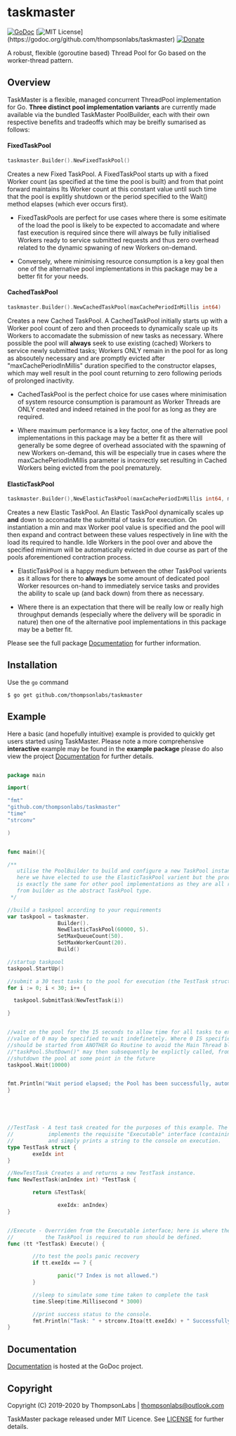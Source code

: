 # taskmaster
[![GoDoc](https://godoc.org/github.com/thompsonlabs/taskmaster?status.png)](https://godoc.org/github.com/thompsonlabs/taskmaster)
[![MIT License](https://img.shields.io/apm/l/atomic-design-ui.svg?)](https://godoc.org/github.com/thompsonlabs/taskmaster)
[![Donate](https://img.shields.io/badge/$-support-ff69b4.svg?style=flat)](https://paypal.me/ThompsonLabsUK?locale.x=en_GB)  


A robust, flexible (goroutine based) Thread Pool for Go based on the worker-thread pattern. 

## Overview

TaskMaster is a flexible, managed concurrent ThreadPool implementation for Go. **Three distinct pool implementation variants** are currently
made available via the bundled TaskMaster PoolBuilder, each with their own respective benefits and tradeoffs which may be breifly sumarised as follows:

#### FixedTaskPool

```go
taskmaster.Builder().NewFixedTaskPool()
```
Creates a new Fixed TaskPool. A FixedTaskPool starts up with a fixed Worker count (as specified at the time the pool is built) and from that point forward maintains Its Worker count at this constant value until such time that the pool is explitly shutdown or the period specified to the Wait() method elapses (which ever occurs first).

*    FixedTaskPools are perfect for use cases where there is some esitimate of the load the
     pool is likely to be expected to accomadate and where fast execution is required since
     there will always be fully initialised Workers ready to service submitted requests and thus
     zero overhead related to the dynamic spwaning of new Workers on-demand.

*    Conversely, where minimising resource consumption is a key goal then one of the alternative
     pool implementations in this package may be a better fit for your needs.


#### CachedTaskPool

```go
taskmaster.Builder().NewCachedTaskPool(maxCachePeriodInMillis int64)
```
Creates a new Cached TaskPool. A CachedTaskPool initially starts up with a Worker pool count of zero and then proceeds to dynamically scale up its Workers to accomadate the submission of new tasks as necessary. Where possible the pool will **always** seek to use existing (cached) Workers to service newly submitted tasks; Workers ONLY remain in the pool for as long as absoutely necessary and are promptly evicted after "maxCachePeriodInMillis" duration specified to the constructor elapses, which may well result in the pool count returning to zero following periods of prolonged inactivity.

*    CachedTaskPool is the perfect choice for use cases where minimisation of system resource
     consumption is paramount as Worker Threads are ONLY created and indeed retained in the pool for as
     long as they are required.

*    Where maximum performance is a key factor, one of the alternative pool implementations in this package may be a better
     fit as there will generally be some degree of overhead associated with the spawning of new Workers on-demand,
     this will be especially true in cases where the maxCachePeriodInMillis parameter is incorrectly set resulting in
     Cached Workers being evicted from the pool prematurely.


#### ElasticTaskPool

```go
taskmaster.Builder(),NewElasticTaskPool(maxCachePeriodInMillis int64, minWorkerCount int)
```
Creates a new Elastic TaskPool. An Elastic TaskPool dynamically scales up **and** down to accomadate the submittal of tasks for execution. On instantiation a min and max Worker pool value is specified and the pool will then expand and contract between these values respectively in line with the load its required to handle. Idle Workers in the pool over and above the specified minimum will be automatically evicted in due course as part of the pools aforementioned contraction process.

*    ElasticTaskPool is a happy medium between the other TaskPool varients as it allows for there to **always** be some amount 
     of dedicated pool Worker resources on-hand to immediately service tasks and provides the ability to scale up (and back down) from there as necessary.

*    Where there is an expectation that there will be really low or really high throughput demands (especially where the delivery will be sporadic
     in nature) then one of the alternative pool implementations in this package may be a better fit.

Please see the full package [Documentation](https://godoc.org/github.com/thompsonlabs/taskmaster) for further information.


## Installation

Use the `go` command

```
$ go get github.com/thompsonlabs/taskmaster
```

## Example

Here a basic (and hopefully intuitive) example is provided to quickly get users started using TaskMaster. Please note a more comprehensive **interactive** example
may be found in the **example package** please do also view the project [Documentation](https://godoc.org/github.com/thompsonlabs/taskmaster) for further details.

```go

package main

import(

"fmt"
"github.com/thompsonlabs/taskmaster"
"time"
"strconv"

)


func main(){

/** 
   utilise the PoolBuilder to build and configure a new TaskPool instance
   here we have elected to use the ElasticTaskPool varient but the process
   is exactly the same for other pool implementations as they are all returned
   from builder as the abstract TaskPool type.
 */

//build a taskpool according to your requirements
var taskpool = taskmaster.
                Builder().
                NewElasticTaskPool(60000, 5).
                SetMaxQueueCount(50).
                SetMaxWorkerCount(20).
                Build()

//startup taskpool
taskpool.StartUp()

//submit a 30 test tasks to the pool for execution (the TestTask struct is defined below)
for i := 0; i < 30; i++ {

  taskpool.SubmitTask(NewTestTask(i))

}


//wait on the pool for the 15 seconds to allow time for all tasks to execute a wait
//value of 0 may be specified to wait indefinetely. Where 0 IS specified the pool
//should be started from ANOTHER Go Routine to avoid the Main Thread blocking indefinitely
//"taskPool.ShutDown()" may then subsequently be explictly called, from the Main thread, to
//shutdown the pool at some point in the future
taskpool.Wait(10000)


fmt.Println("Wait period elapsed; the Pool has been successfully, automatically shutdown.")
}





//TestTask - A test task created for the purposes of this example. The task
//           implements the requisite "Executable" interface (containing a single Execute() function)
//           and simply prints a string to the console on execution.
type TestTask struct {
        exeIdx int
}

//NewTestTask Creates a and returns a new TestTask instance.
func NewTestTask(anIndex int) *TestTask {

        return &TestTask{

                exeIdx: anIndex}
}


//Execute - Overrriden from the Executable interface; here is where the operation
//          the TaskPool is required to run should be defined.
func (tt *TestTask) Execute() {

        //to test the pools panic recovery
        if tt.exeIdx == 7 {

                panic("7 Index is not allowed.")
        }

        //sleep to simulate some time taken to complete the task
        time.Sleep(time.Millisecond * 3000)

        //print success status to the console.
        fmt.Println("Task: " + strconv.Itoa(tt.exeIdx) + " Successfully executed")
} 

```

## Documentation

[Documentation](https://godoc.org/github.com/thompsonlabs/taskmaster) is hosted at the GoDoc project.


## Copyright

Copyright (C) 2019-2020 by ThompsonLabs | [thompsonlabs@outlook.com](mailto:thompsonlabs@outlook.com)

TaskMaster package released under MIT Licence. See [LICENSE](https://github.com/thompsonlabs/taskmaster/blob/master/LICENSE) for further details.





















